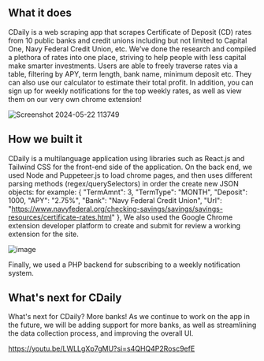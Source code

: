 

## What it does
CDaily is a web scraping app that scrapes Certificate of Deposit (CD) rates from 10 public banks and credit unions including but not limited to Capital One, Navy Federal Credit Union, etc. We’ve done the research and compiled a plethora of rates into one place, striving to help people with less capital make smarter investments. Users are able to freely traverse rates via a table, filtering by APY, term length, bank name, minimum deposit etc. They can also use our calculator to estimate their total profit. In addition, you can sign up for weekly notifications for the top weekly rates, as well as view them on our very own chrome extension!


![Screenshot 2024-05-22 113749](https://github.com/holland-cw3/CDaily/assets/101285025/19952106-58f5-49ab-a474-250ade32f80e)

## How we built it
CDaily is a multilanguage application using libraries such as React.js and Tailwind CSS for the front-end side of the application. On the back end, we used Node and Puppeteer.js to load chrome pages, and then uses different parsing methods (regex/querySelectors) in order the create new JSON objects: for example: { "TermAmnt": 3, "TermType": "MONTH", "Deposit": 1000, "APY": "2.75%", "Bank": "Navy Federal Credit Union", "Url": "https://www.navyfederal.org/checking-savings/savings/savings-resources/certificate-rates.html" }, We also used the Google Chrome extension developer platform to create and submit for review a working extension for the site.


![image](https://github.com/holland-cw3/CDaily/assets/101285025/27d99b3e-44a4-4e35-ae31-724127d7b33b)


Finally, we used a PHP backend for subscribing to a weekly notification system.

## What's next for CDaily
What's next for CDaily? More banks! As we continue to work on the app in the future, we will be adding support for more banks, as well as streamlining the data collection process, and improving the overall UI.

https://youtu.be/LWLLgXp7gMU?si=s4QHQ4P2Rosc9efE
